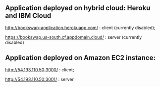 
## Application deployed on hybrid cloud: Heroku and IBM Cloud

http://bookswap-application.herokuapp.com/ : client (currently disabled);

https://bookswap.us-south.cf.appdomain.cloud/ : server (currently disabled)

## Application deployed on Amazon EC2 instance:

http://54.193.110.50:3000/ : client;

http://54.193.110.50:3001/ : server



